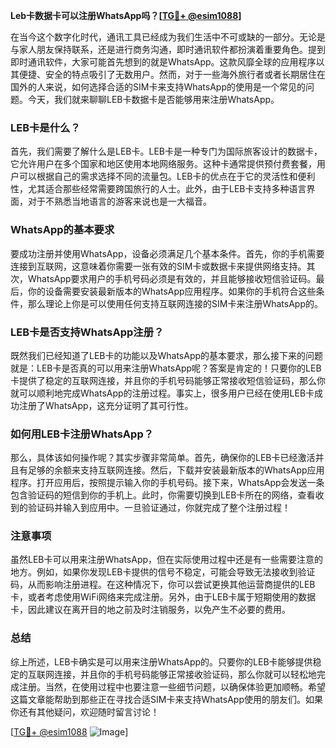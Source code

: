**Leb卡数据卡可以注册WhatsApp吗？[[TG💪+ @esim1088](https://t.me/s/esim1088)]**

在当今这个数字化时代，通讯工具已经成为我们生活中不可或缺的一部分。无论是与家人朋友保持联系，还是进行商务沟通，即时通讯软件都扮演着重要角色。提到即时通讯软件，大家可能首先想到的就是WhatsApp。这款风靡全球的应用程序以其便捷、安全的特点吸引了无数用户。然而，对于一些海外旅行者或者长期居住在国外的人来说，如何选择合适的SIM卡来支持WhatsApp的使用是一个常见的问题。今天，我们就来聊聊LEB卡数据卡是否能够用来注册WhatsApp。

### LEB卡是什么？

首先，我们需要了解什么是LEB卡。LEB卡是一种专门为国际旅客设计的数据卡，它允许用户在多个国家和地区使用本地网络服务。这种卡通常提供预付费套餐，用户可以根据自己的需求选择不同的流量包。LEB卡的优点在于它的灵活性和便利性，尤其适合那些经常需要跨国旅行的人士。此外，由于LEB卡支持多种语言界面，对于不熟悉当地语言的游客来说也是一大福音。

### WhatsApp的基本要求

要成功注册并使用WhatsApp，设备必须满足几个基本条件。首先，你的手机需要连接到互联网，这意味着你需要一张有效的SIM卡或数据卡来提供网络支持。其次，WhatsApp要求用户的手机号码必须是有效的，并且能够接收短信验证码。最后，你的设备需要安装最新版本的WhatsApp应用程序。如果你的手机符合这些条件，那么理论上你是可以使用任何支持互联网连接的SIM卡来注册WhatsApp的。

### LEB卡是否支持WhatsApp注册？

既然我们已经知道了LEB卡的功能以及WhatsApp的基本要求，那么接下来的问题就是：LEB卡是否真的可以用来注册WhatsApp呢？答案是肯定的！只要你的LEB卡提供了稳定的互联网连接，并且你的手机号码能够正常接收短信验证码，那么你就可以顺利地完成WhatsApp的注册过程。事实上，很多用户已经在使用LEB卡成功注册了WhatsApp，这充分证明了其可行性。

### 如何用LEB卡注册WhatsApp？

那么，具体该如何操作呢？其实步骤非常简单。首先，确保你的LEB卡已经激活并且有足够的余额来支持互联网连接。然后，下载并安装最新版本的WhatsApp应用程序。打开应用后，按照提示输入你的手机号码。接下来，WhatsApp会发送一条包含验证码的短信到你的手机上。此时，你需要切换到LEB卡所在的网络，查看收到的验证码并输入到应用中。一旦验证通过，你就完成了整个注册过程！

### 注意事项

虽然LEB卡可以用来注册WhatsApp，但在实际使用过程中还是有一些需要注意的地方。例如，如果你发现LEB卡提供的信号不稳定，可能会导致无法接收到验证码，从而影响注册进程。在这种情况下，你可以尝试更换其他运营商提供的LEB卡，或者考虑使用WiFi网络来完成注册。另外，由于LEB卡属于短期使用的数据卡，因此建议在离开目的地之前及时注销服务，以免产生不必要的费用。

### 总结

综上所述，LEB卡确实是可以用来注册WhatsApp的。只要你的LEB卡能够提供稳定的互联网连接，并且你的手机号码能够正常接收验证码，那么你就可以轻松地完成注册。当然，在使用过程中也要注意一些细节问题，以确保体验更加顺畅。希望这篇文章能帮助到那些正在寻找合适SIM卡来支持WhatsApp使用的朋友们。如果你还有其他疑问，欢迎随时留言讨论！

[[TG💪+ @esim1088](https://t.me/s/esim1088) ![Image](https://i.postimg.cc/4NQfJmqS/Snipaste-2025-05-13-00-14-12.png)]